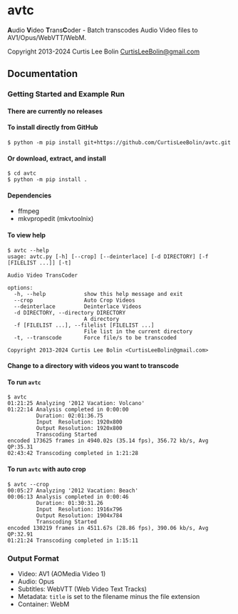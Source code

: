avtc
====

**A**udio **V**ideo **T**rans**C**oder - Batch transcodes Audio Video files to AV1/Opus/WebVTT/WebM.

Copyright 2013-2024 Curtis Lee Bolin <CurtisLeeBolin@gmail.com>

Documentation
-------------

### Getting Started and Example Run

#### There are currently no releases
#### To install directly from GitHub

```
$ python -m pip install git+https://github.com/CurtisLeeBolin/avtc.git
```

#### Or download, extract, and install

```
$ cd avtc
$ python -m pip install .
```

#### Dependencies
  - ffmpeg
  - mkvpropedit (mkvtoolnix)

#### To view help

```
$ avtc --help
usage: avtc.py [-h] [--crop] [--deinterlace] [-d DIRECTORY] [-f [FILELIST ...]] [-t]

Audio Video TransCoder

options:
  -h, --help            show this help message and exit
  --crop                Auto Crop Videos
  --deinterlace         Deinterlace Videos
  -d DIRECTORY, --directory DIRECTORY
                        A directory
  -f [FILELIST ...], --filelist [FILELIST ...]
                        File list in the current directory
  -t, --transcode       Force file/s to be transcoded

Copyright 2013-2024 Curtis Lee Bolin <CurtisLeeBolin@gmail.com>
```

#### Change to a directory with videos you want to transcode
#### To run `avtc`

```
$ avtc
01:21:25 Analyzing '2012 Vacation: Volcano'
01:22:14 Analysis completed in 0:00:00
         Duration: 02:01:36.75
         Input  Resolution: 1920x800
         Output Resolution: 1920x800
         Transcoding Started
encoded 173625 frames in 4940.02s (35.14 fps), 356.72 kb/s, Avg QP:35.31
02:43:42 Transcoding completed in 1:21:28
```

#### To run `avtc` with auto crop

```
$ avtc --crop
00:05:27 Analyzing '2012 Vacation: Beach'
00:06:13 Analysis completed in 0:00:46
         Duration: 01:30:31.26
         Input  Resolution: 1916x796
         Output Resolution: 1904x784
         Transcoding Started
encoded 130219 frames in 4511.67s (28.86 fps), 390.06 kb/s, Avg QP:32.91
01:21:24 Transcoding completed in 1:15:11
```

### Output Format

* Video: AV1 (AOMedia Video 1)
* Audio: Opus
* Subtitles: WebVTT (Web Video Text Tracks)
* Metadata: `title` is set to the filename minus the file extension
* Container: WebM
